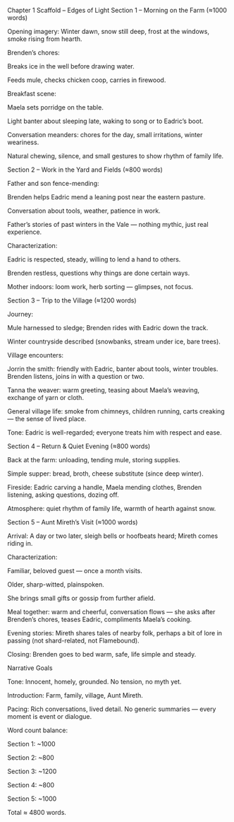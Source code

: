 Chapter 1 Scaffold – Edges of Light
Section 1 – Morning on the Farm (≈1000 words)

Opening imagery: Winter dawn, snow still deep, frost at the windows, smoke rising from hearth.

Brenden’s chores:

Breaks ice in the well before drawing water.

Feeds mule, checks chicken coop, carries in firewood.

Breakfast scene:

Maela sets porridge on the table.

Light banter about sleeping late, waking to song or to Eadric’s boot.

Conversation meanders: chores for the day, small irritations, winter weariness.

Natural chewing, silence, and small gestures to show rhythm of family life.

Section 2 – Work in the Yard and Fields (≈800 words)

Father and son fence-mending:

Brenden helps Eadric mend a leaning post near the eastern pasture.

Conversation about tools, weather, patience in work.

Father’s stories of past winters in the Vale — nothing mythic, just real experience.

Characterization:

Eadric is respected, steady, willing to lend a hand to others.

Brenden restless, questions why things are done certain ways.

Mother indoors: loom work, herb sorting — glimpses, not focus.

Section 3 – Trip to the Village (≈1200 words)

Journey:

Mule harnessed to sledge; Brenden rides with Eadric down the track.

Winter countryside described (snowbanks, stream under ice, bare trees).

Village encounters:

Jorrin the smith: friendly with Eadric, banter about tools, winter troubles. Brenden listens, joins in with a question or two.

Tanna the weaver: warm greeting, teasing about Maela’s weaving, exchange of yarn or cloth.

General village life: smoke from chimneys, children running, carts creaking — the sense of lived place.

Tone: Eadric is well-regarded; everyone treats him with respect and ease.

Section 4 – Return & Quiet Evening (≈800 words)

Back at the farm: unloading, tending mule, storing supplies.

Simple supper: bread, broth, cheese substitute (since deep winter).

Fireside: Eadric carving a handle, Maela mending clothes, Brenden listening, asking questions, dozing off.

Atmosphere: quiet rhythm of family life, warmth of hearth against snow.

Section 5 – Aunt Mireth’s Visit (≈1000 words)

Arrival: A day or two later, sleigh bells or hoofbeats heard; Mireth comes riding in.

Characterization:

Familiar, beloved guest — once a month visits.

Older, sharp-witted, plainspoken.

She brings small gifts or gossip from further afield.

Meal together: warm and cheerful, conversation flows — she asks after Brenden’s chores, teases Eadric, compliments Maela’s cooking.

Evening stories: Mireth shares tales of nearby folk, perhaps a bit of lore in passing (not shard-related, not Flamebound).

Closing: Brenden goes to bed warm, safe, life simple and steady.

Narrative Goals

Tone: Innocent, homely, grounded. No tension, no myth yet.

Introduction: Farm, family, village, Aunt Mireth.

Pacing: Rich conversations, lived detail. No generic summaries — every moment is event or dialogue.

Word count balance:

Section 1: ~1000

Section 2: ~800

Section 3: ~1200

Section 4: ~800

Section 5: ~1000

Total ≈ 4800 words.